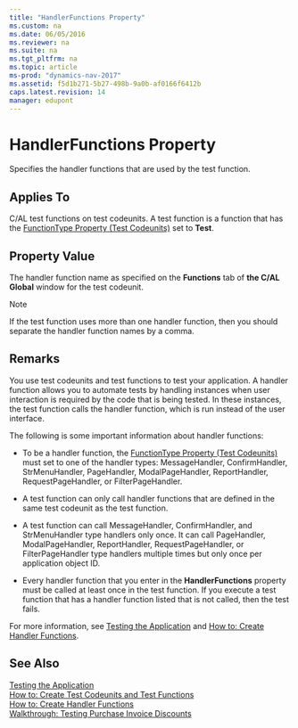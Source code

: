 ```yaml
---
title: "HandlerFunctions Property"
ms.custom: na
ms.date: 06/05/2016
ms.reviewer: na
ms.suite: na
ms.tgt_pltfrm: na
ms.topic: article
ms-prod: "dynamics-nav-2017"
ms.assetid: f5d1b271-5b27-498b-9a0b-af0166f6412b
caps.latest.revision: 14
manager: edupont
---
```

# HandlerFunctions Property
Specifies the handler functions that are used by the test function.  
  
## Applies To  
 C\/AL test functions on test codeunits. A test function is a function that has the [FunctionType Property \(Test Codeunits\)](FunctionType-Property--Test-Codeunits-.md) set to **Test**.  
  
## Property Value  
 The handler function name as specified on the **Functions** tab of **the C\/AL Global** window for the test codeunit.  
  
> [!NOTE]  
>  If the test function uses more than one handler function, then you should separate the handler function names by a comma.  
  
## Remarks  
 You use test codeunits and test functions to test your application. A handler function allows you to automate tests by handling instances when user interaction is required by the code that is being tested. In these instances, the test function calls the handler function, which is run instead of the user interface.  
  
 The following is some important information about handler functions:  
  
-   To be a handler function, the [FunctionType Property \(Test Codeunits\)](FunctionType-Property--Test-Codeunits-.md) must set to one of the handler types: MessageHandler, ConfirmHandler, StrMenuHandler, PageHandler, ModalPageHandler, ReportHandler, RequestPageHandler, or FilterPageHandler.  
  
-   A test function can only call handler functions that are defined in the same test codeunit as the test function.  
  
-   A test function can call MessageHandler, ConfirmHandler, and StrMenuHandler type handlers only once. It can call PageHandler, ModalPageHandler, ReportHandler, RequestPageHandler, or FilterPageHandler type handlers multiple times but only once per application object ID.  
  
-   Every handler function that you enter in the **HandlerFunctions** property must be called at least once in the test function. If you execute a test function that has a handler function listed that is not called, then the test fails.  
  
 For more information, see [Testing the Application](Testing-the-Application.md) and [How to: Create Handler Functions](How%20to:%20Create%20Handler%20Functions.md).  
  
## See Also  
 [Testing the Application](Testing-the-Application.md)   
 [How to: Create Test Codeunits and Test Functions](How%20to:%20Create%20Test%20Codeunits%20and%20Test%20Functions.md)   
 [How to: Create Handler Functions](How%20to:%20Create%20Handler%20Functions.md)   
 [Walkthrough: Testing Purchase Invoice Discounts](Walkthrough:%20Testing%20Purchase%20Invoice%20Discounts.md)